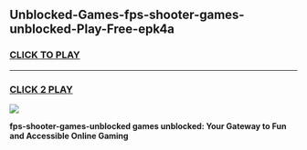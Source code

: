 
## Unblocked-Games-fps-shooter-games-unblocked-Play-Free-epk4a
<h3>
<a href="https://premium76.site?title=fps-shooter-games-unblocked&ref=24M">CLICK TO PLAY</a></h3>
<hr>

<h3>
<a href="https://premium76.site?title=fps-shooter-games-unblocked&ref=24M">CLICK 2 PLAY</a>
  
</h3>

<a href="https://premium76.site?title=fps-shooter-games-unblocked&ref=24M"><img src="https://clearcache.store/games.png"></a>


**fps-shooter-games-unblocked games unblocked: Your Gateway to Fun and Accessible Online Gaming**
